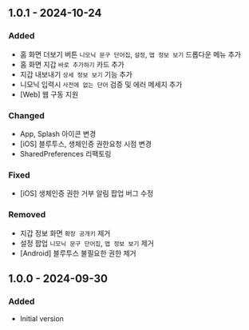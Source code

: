 ## 1.0.1 - 2024-10-24
### Added
* 홈 화면 더보기 버튼 `니모닉 문구 단어집`, `설정`, `앱 정보 보기` 드롭다운 메뉴 추가
* 홈 화면 지갑 `바로 추가하기` 카드 추가
* 지갑 내보내기 `상세 정보 보기` 기능 추가
* 니모닉 입력시 `사전에 없는 단어` 검증 및 에러 메세지 추가
* [Web] 웹 구동 지원

### Changed
* App, Splash 아이콘 변경
* [iOS] 블루투스, 생체인증 권한요청 시점 변경
* SharedPreferences 리팩토링

### Fixed
* [iOS] 생체인증 권한 거부 알림 팝업 버그 수정

### Removed
* 지갑 정보 화면 `확장 공개키` 제거
* 설정 팝업 `니모닉 문구 단어집`, `앱 정보 보기` 제거
* [Android] 블루투스 불필요한 권한 제거

## 1.0.0 - 2024-09-30
### Added
* Initial version